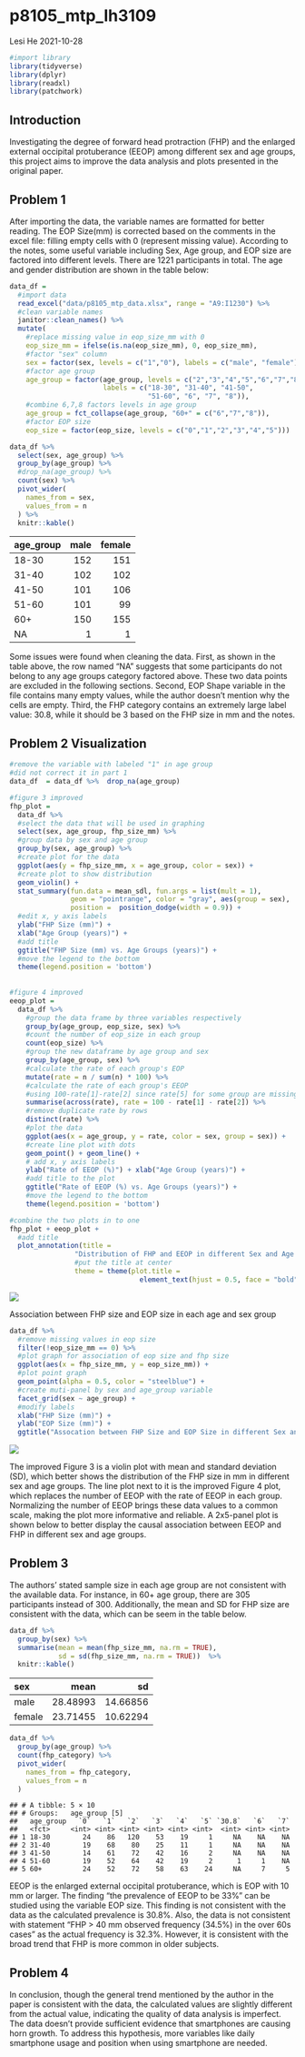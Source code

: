 p8105\_mtp\_lh3109
================
Lesi He
2021-10-28

``` r
#import library
library(tidyverse)
library(dplyr)
library(readxl)
library(patchwork)
```

## Introduction

Investigating the degree of forward head protraction (FHP) and the
enlarged external occipital protuberance (EEOP) among different sex and
age groups, this project aims to improve the data analysis and plots
presented in the original paper.

## Problem 1

After importing the data, the variable names are formatted for better
reading. The EOP Size(mm) is corrected based on the comments in the
excel file: filling empty cells with 0 (represent missing value).
According to the notes, some useful variable including Sex, Age group,
and EOP size are factored into different levels. There are 1221
participants in total. The age and gender distribution are shown in the
table below:

``` r
data_df =
  #import data
  read_excel("data/p8105_mtp_data.xlsx", range = "A9:I1230") %>% 
  #clean variable names
  janitor::clean_names() %>% 
  mutate(
    #replace missing value in eop_size_mm with 0
    eop_size_mm = ifelse(is.na(eop_size_mm), 0, eop_size_mm),
    #factor "sex" column
    sex = factor(sex, levels = c("1","0"), labels = c("male", "female")),
    #factor age group
    age_group = factor(age_group, levels = c("2","3","4","5","6","7","8"),
                       labels = c("18-30", "31-40", "41-50", 
                                  "51-60", "6", "7", "8")),
    #combine 6,7,8 factors levels in age group
    age_group = fct_collapse(age_group, "60+" = c("6","7","8")),
    #factor EOP size
    eop_size = factor(eop_size, levels = c("0","1","2","3","4","5")))

data_df %>% 
  select(sex, age_group) %>% 
  group_by(age_group) %>% 
  #drop_na(age_group) %>% 
  count(sex) %>% 
  pivot_wider(
    names_from = sex,
    values_from = n
  ) %>% 
  knitr::kable()
```

| age\_group | male | female |
|:-----------|-----:|-------:|
| 18-30      |  152 |    151 |
| 31-40      |  102 |    102 |
| 41-50      |  101 |    106 |
| 51-60      |  101 |     99 |
| 60+        |  150 |    155 |
| NA         |    1 |      1 |

Some issues were found when cleaning the data. First, as shown in the
table above, the row named “NA” suggests that some participants do not
belong to any age groups category factored above. These two data points
are excluded in the following sections. Second, EOP Shape variable in
the file contains many empty values, while the author doesn’t mention
why the cells are empty. Third, the FHP category contains an extremely
large label value: 30.8, while it should be 3 based on the FHP size in
mm and the notes.

## Problem 2 Visualization

``` r
#remove the variable with labeled "1" in age group
#did not correct it in part 1
data_df  = data_df %>%  drop_na(age_group)

#figure 3 improved
fhp_plot = 
  data_df %>% 
  #select the data that will be used in graphing
  select(sex, age_group, fhp_size_mm) %>%
  #group data by sex and age group
  group_by(sex, age_group) %>% 
  #create plot for the data
  ggplot(aes(y = fhp_size_mm, x = age_group, color = sex)) + 
  #create plot to show distribution
  geom_violin() +
  stat_summary(fun.data = mean_sdl, fun.args = list(mult = 1), 
               geom = "pointrange", color = "gray", aes(group = sex), 
               position =  position_dodge(width = 0.9)) +
  #edit x, y axis labels
  ylab("FHP Size (mm)") + 
  xlab("Age Group (years)") +
  #add title
  ggtitle("FHP Size (mm) vs. Age Groups (years)") +
  #move the legend to the bottom
  theme(legend.position = 'bottom') 
  
  
#figure 4 improved  
eeop_plot = 
  data_df %>% 
    #group the data frame by three variables respectively
    group_by(age_group, eop_size, sex) %>% 
    #count the number of eop_size in each group
    count(eop_size) %>% 
    #group the new dataframe by age group and sex
    group_by(age_group, sex) %>% 
    #calculate the rate of each group's EOP
    mutate(rate = n / sum(n) * 100) %>% 
    #calculate the rate of each group's EEOP
    #using 100-rate[1]-rate[2] since rate[5] for some group are missing
    summarise(across(rate), rate = 100 - rate[1] - rate[2]) %>%
    #remove duplicate rate by rows
    distinct(rate) %>% 
    #plot the data
    ggplot(aes(x = age_group, y = rate, color = sex, group = sex)) +
    #create line plot with dots
    geom_point() + geom_line() +
    # add x, y axis labels
    ylab("Rate of EEOP (%)") + xlab("Age Group (years)") +
    #add title to the plot
    ggtitle("Rate of EEOP (%) vs. Age Groups (years)") +
    #move the legend to the bottom
    theme(legend.position = 'bottom')

#combine the two plots in to one
fhp_plot + eeop_plot +
  #add title
  plot_annotation(title = 
                "Distribution of FHP and EEOP in different Sex and Age Groups",
                #put the title at center
                theme = theme(plot.title = 
                                element_text(hjust = 0.5, face = "bold")))
```

![](p8105_mtp_lh3109_files/figure-gfm/unnamed-chunk-3-1.png)<!-- -->

Association between FHP size and EOP size in each age and sex group

``` r
data_df %>% 
  #remove missing values in eop size
  filter(!eop_size_mm == 0) %>% 
  #plot graph for association of eop size and fhp size
  ggplot(aes(x = fhp_size_mm, y = eop_size_mm)) +
  #plot point graph
  geom_point(alpha = 0.5, color = "steelblue") +
  #create muti-panel by sex and age_group variable
  facet_grid(sex ~ age_group) +
  #modify labels
  xlab("FHP Size (mm)") + 
  ylab("EOP Size (mm)") +
  ggtitle("Assocation between FHP Size and EOP Size in different Sex and Age Groups")
```

![](p8105_mtp_lh3109_files/figure-gfm/unnamed-chunk-4-1.png)<!-- -->

The improved Figure 3 is a violin plot with mean and standard deviation
(SD), which better shows the distribution of the FHP size in mm in
different sex and age groups. The line plot next to it is the improved
Figure 4 plot, which replaces the number of EEOP with the rate of EEOP
in each group. Normalizing the number of EEOP brings these data values
to a common scale, making the plot more informative and reliable. A
2x5-panel plot is shown below to better display the causal association
between EEOP and FHP in different sex and age groups.

## Problem 3

The authors’ stated sample size in each age group are not consistent
with the available data. For instance, in 60+ age group, there are 305
participants instead of 300. Additionally, the mean and SD for FHP size
are consistent with the data, which can be seem in the table below.

``` r
data_df %>% 
  group_by(sex) %>% 
  summarise(mean = mean(fhp_size_mm, na.rm = TRUE), 
            sd = sd(fhp_size_mm, na.rm = TRUE))  %>% 
  knitr::kable()
```

| sex    |     mean |       sd |
|:-------|---------:|---------:|
| male   | 28.48993 | 14.66856 |
| female | 23.71455 | 10.62294 |

``` r
data_df %>% 
  group_by(age_group) %>% 
  count(fhp_category) %>% 
  pivot_wider(
    names_from = fhp_category,
    values_from = n
  )
```

    ## # A tibble: 5 × 10
    ## # Groups:   age_group [5]
    ##   age_group   `0`   `1`   `2`   `3`   `4`   `5` `30.8`   `6`   `7`
    ##   <fct>     <int> <int> <int> <int> <int> <int>  <int> <int> <int>
    ## 1 18-30        24    86   120    53    19     1     NA    NA    NA
    ## 2 31-40        19    68    80    25    11     1     NA    NA    NA
    ## 3 41-50        14    61    72    42    16     2     NA    NA    NA
    ## 4 51-60        19    52    64    42    19     2      1     1    NA
    ## 5 60+          24    52    72    58    63    24     NA     7     5

EEOP is the enlarged external occipital protuberance, which is EOP with
10 mm or larger. The finding “the prevalence of EEOP to be 33%” can be
studied using the variable EOP size. This finding is not consistent with
the data as the calculated prevalence is 30.8%. Also, the data is not
consistent with statement “FHP &gt; 40 mm observed frequency (34.5%) in
the over 60s cases” as the actual frequency is 32.3%. However, it is
consistent with the broad trend that FHP is more common in older
subjects.

## Problem 4

In conclusion, though the general trend mentioned by the author in the
paper is consistent with the data, the calculated values are slightly
different from the actual value, indicating the quality of data analysis
is imperfect. The data doesn’t provide sufficient evidence that
smartphones are causing horn growth. To address this hypothesis, more
variables like daily smartphone usage and position when using smartphone
are needed.
